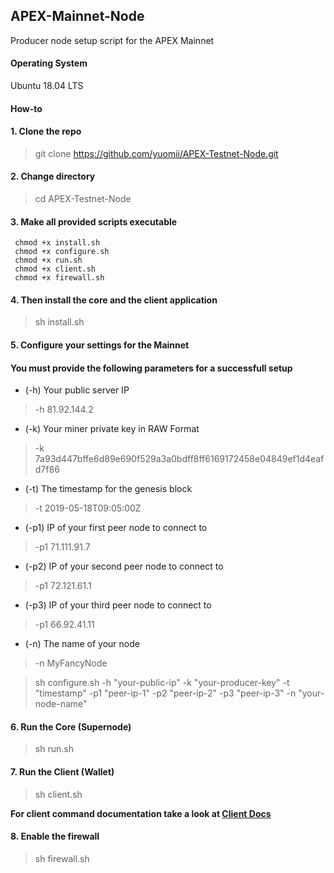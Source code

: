 ## APEX-Mainnet-Node
Producer node setup script for the APEX Mainnet

#### Operating System
Ubuntu 18.04 LTS

#### How-to
#### 1. Clone the repo

> git clone https://github.com/yuomii/APEX-Testnet-Node.git

#### 2. Change directory

> cd APEX-Testnet-Node 

#### 3. Make all provided scripts executable
```console
 chmod +x install.sh
 chmod +x configure.sh
 chmod +x run.sh
 chmod +x client.sh
 chmod +x firewall.sh
```
#### 4. Then install the core and the client application
> sh install.sh

#### 5. Configure your settings for the Mainnet
#### You must provide the following parameters for a successfull setup
* (-h) Your public server IP 
> -h 81.92.144.2

* (-k) Your miner private key in RAW Format
> -k 7a93d447bffe6d89e690f529a3a0bdff8ff6169172458e04849ef1d4eafd7f86

* (-t) The timestamp for the genesis block
> -t 2019-05-18T09:05:00Z

* (-p1) IP of your first peer node to connect to
> -p1 71.111.91.7

* (-p2) IP of your second peer node to connect to
> -p1 72.121.61.1

* (-p3) IP of your third peer node to connect to
> -p1 66.92.41.11

* (-n) The name of your node
> -n MyFancyNode

> sh configure.sh -h "your-public-ip" -k "your-producer-key" -t "timestamp"
  -p1 "peer-ip-1" -p2 "peer-ip-2" -p3 "peer-ip-3" -n "your-node-name"


#### 6. Run the Core (Supernode)
> sh run.sh

#### 7. Run the Client (Wallet)
> sh client.sh

**For client command documentation take a look at [Client Docs](https://github.com/APEX-Network/APEX-Blockchain-CLI/blob/dev/CLI%20commands.md)**

#### 8. Enable the firewall
> sh firewall.sh

